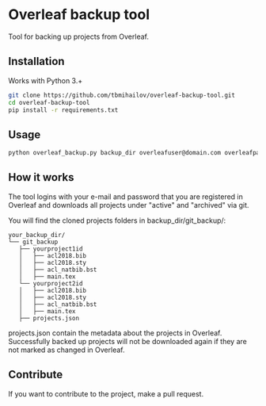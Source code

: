 # Overleaf backup tool
Tool for backing up projects from Overleaf.

## Installation
Works with Python 3.+

```bash
git clone https://github.com/tbmihailov/overleaf-backup-tool.git
cd overleaf-backup-tool
pip install -r requirements.txt
```

## Usage
```bash
python overleaf_backup.py backup_dir overleafuser@domain.com overleafpass
```

## How it works
The tool logins with your e-mail and password that you are registered in Overleaf and downloads all projects under "active" and "archived" via git.

You will find the cloned projects folders in backup_dir/git_backup/:

```text
your_backup_dir/
└── git_backup
   ├── yourproject1id
   │   ├── acl2018.bib
   │   ├── acl2018.sty
   │   ├── acl_natbib.bst
   │   ├── main.tex
   └── yourproject2id
   │   ├── acl2018.bib
   │   ├── acl2018.sty
   │   ├── acl_natbib.bst
   │   ├── main.tex
   ├── projects.json
```

projects.json contain the metadata about the projects in Overleaf.
Successfully backed up projects will not be downloaded again if they are not marked as changed in Overleaf.

## Contribute

If you want to contribute to the project, make a pull request.